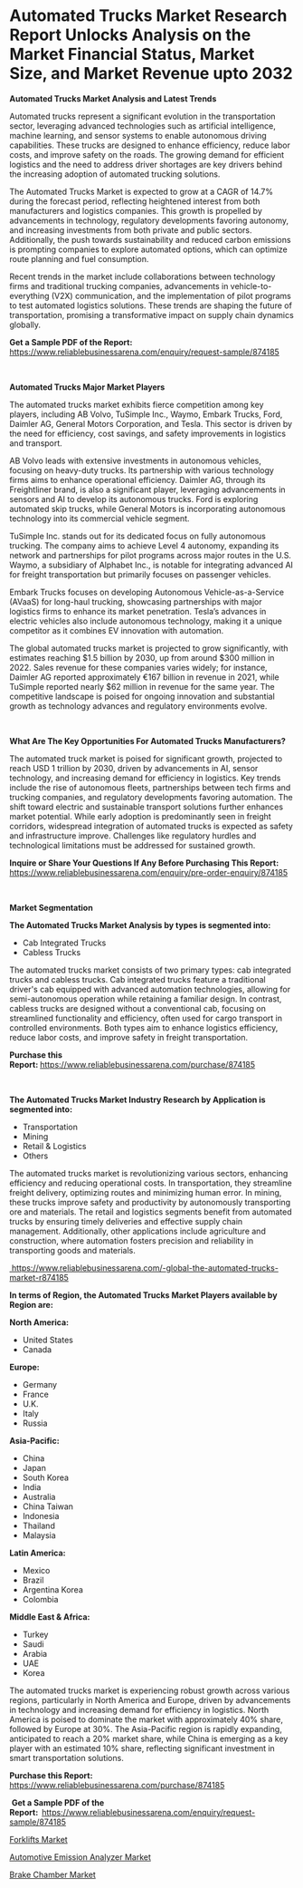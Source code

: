 <p><h1>Automated Trucks Market Research Report Unlocks Analysis on the Market Financial Status, Market Size, and Market Revenue upto 2032</h1></p><p><strong>Automated Trucks Market Analysis and Latest Trends</strong></p>
<p><p>Automated trucks represent a significant evolution in the transportation sector, leveraging advanced technologies such as artificial intelligence, machine learning, and sensor systems to enable autonomous driving capabilities. These trucks are designed to enhance efficiency, reduce labor costs, and improve safety on the roads. The growing demand for efficient logistics and the need to address driver shortages are key drivers behind the increasing adoption of automated trucking solutions.</p><p>The Automated Trucks Market is expected to grow at a CAGR of 14.7% during the forecast period, reflecting heightened interest from both manufacturers and logistics companies. This growth is propelled by advancements in technology, regulatory developments favoring autonomy, and increasing investments from both private and public sectors. Additionally, the push towards sustainability and reduced carbon emissions is prompting companies to explore automated options, which can optimize route planning and fuel consumption. </p><p>Recent trends in the market include collaborations between technology firms and traditional trucking companies, advancements in vehicle-to-everything (V2X) communication, and the implementation of pilot programs to test automated logistics solutions. These trends are shaping the future of transportation, promising a transformative impact on supply chain dynamics globally.</p></p>
<p><strong>Get a Sample PDF of the Report:&nbsp;</strong> <a href="https://www.reliablebusinessarena.com/enquiry/request-sample/874185?utm_campaign=1420&utm_medium=2&utm_source=Github&utm_content=ia&utm_term=30032025&utm_id=automated-trucks">https://www.reliablebusinessarena.com/enquiry/request-sample/874185</a></p>
<p>&nbsp;</p>
<p><strong>Automated Trucks Major Market Players</strong></p>
<p><p>The automated trucks market exhibits fierce competition among key players, including AB Volvo, TuSimple Inc., Waymo, Embark Trucks, Ford, Daimler AG, General Motors Corporation, and Tesla. This sector is driven by the need for efficiency, cost savings, and safety improvements in logistics and transport.</p><p>AB Volvo leads with extensive investments in autonomous vehicles, focusing on heavy-duty trucks. Its partnership with various technology firms aims to enhance operational efficiency. Daimler AG, through its Freightliner brand, is also a significant player, leveraging advancements in sensors and AI to develop its autonomous trucks. Ford is exploring automated skip trucks, while General Motors is incorporating autonomous technology into its commercial vehicle segment.</p><p>TuSimple Inc. stands out for its dedicated focus on fully autonomous trucking. The company aims to achieve Level 4 autonomy, expanding its network and partnerships for pilot programs across major routes in the U.S. Waymo, a subsidiary of Alphabet Inc., is notable for integrating advanced AI for freight transportation but primarily focuses on passenger vehicles.</p><p>Embark Trucks focuses on developing Autonomous Vehicle-as-a-Service (AVaaS) for long-haul trucking, showcasing partnerships with major logistics firms to enhance its market penetration. Tesla’s advances in electric vehicles also include autonomous technology, making it a unique competitor as it combines EV innovation with automation.</p><p>The global automated trucks market is projected to grow significantly, with estimates reaching $1.5 billion by 2030, up from around $300 million in 2022. Sales revenue for these companies varies widely; for instance, Daimler AG reported approximately €167 billion in revenue in 2021, while TuSimple reported nearly $62 million in revenue for the same year. The competitive landscape is poised for ongoing innovation and substantial growth as technology advances and regulatory environments evolve.</p></p>
<p>&nbsp;</p>
<p><strong>What Are The Key Opportunities For Automated Trucks Manufacturers?</strong></p>
<p><p>The automated truck market is poised for significant growth, projected to reach USD 1 trillion by 2030, driven by advancements in AI, sensor technology, and increasing demand for efficiency in logistics. Key trends include the rise of autonomous fleets, partnerships between tech firms and trucking companies, and regulatory developments favoring automation. The shift toward electric and sustainable transport solutions further enhances market potential. While early adoption is predominantly seen in freight corridors, widespread integration of automated trucks is expected as safety and infrastructure improve. Challenges like regulatory hurdles and technological limitations must be addressed for sustained growth.</p></p>
<p><strong>Inquire or Share Your Questions If Any Before Purchasing This Report:</strong> <a href="https://www.reliablebusinessarena.com/enquiry/pre-order-enquiry/874185?utm_campaign=1420&utm_medium=2&utm_source=Github&utm_content=ia&utm_term=30032025&utm_id=automated-trucks">https://www.reliablebusinessarena.com/enquiry/pre-order-enquiry/874185</a></p>
<p>&nbsp;</p>
<p><strong>Market Segmentation</strong></p>
<p><strong>The Automated Trucks Market Analysis by types is segmented into:</strong></p>
<p><ul><li>Cab Integrated Trucks</li><li>Cabless Trucks</li></ul></p>
<p><p>The automated trucks market consists of two primary types: cab integrated trucks and cabless trucks. Cab integrated trucks feature a traditional driver's cab equipped with advanced automation technologies, allowing for semi-autonomous operation while retaining a familiar design. In contrast, cabless trucks are designed without a conventional cab, focusing on streamlined functionality and efficiency, often used for cargo transport in controlled environments. Both types aim to enhance logistics efficiency, reduce labor costs, and improve safety in freight transportation.</p></p>
<p><strong>Purchase this Report:&nbsp;</strong><a href="https://www.reliablebusinessarena.com/purchase/874185?utm_campaign=1420&utm_medium=2&utm_source=Github&utm_content=ia&utm_term=30032025&utm_id=automated-trucks">https://www.reliablebusinessarena.com/purchase/874185</a></p>
<p>&nbsp;</p>
<p><strong>The Automated Trucks Market Industry Research by Application is segmented into:</strong></p>
<p><ul><li>Transportation</li><li>Mining</li><li>Retail & Logistics</li><li>Others</li></ul></p>
<p><p>The automated trucks market is revolutionizing various sectors, enhancing efficiency and reducing operational costs. In transportation, they streamline freight delivery, optimizing routes and minimizing human error. In mining, these trucks improve safety and productivity by autonomously transporting ore and materials. The retail and logistics segments benefit from automated trucks by ensuring timely deliveries and effective supply chain management. Additionally, other applications include agriculture and construction, where automation fosters precision and reliability in transporting goods and materials.</p></p>
<p><a href="https://www.reliablebusinessarena.com/-global-the-automated-trucks-market-r874185?utm_campaign=1420&utm_medium=2&utm_source=Github&utm_content=ia&utm_term=30032025&utm_id=automated-trucks">&nbsp;https://www.reliablebusinessarena.com/-global-the-automated-trucks-market-r874185</a></p>
<p><strong>In terms of Region, the Automated Trucks Market Players available by Region are:</strong></p>
<p>
    <p> <strong> North America: </strong>
        <ul>
            <li>United States</li>
            <li>Canada</li>
        </ul>
        </p> 
    <p> <strong> Europe: </strong>
        <ul>
            <li>Germany</li>
            <li>France</li>
            <li>U.K.</li>
            <li>Italy</li>
            <li>Russia</li>
        </ul>
        </p> 
    <p> <strong> Asia-Pacific: </strong>
        <ul>
            <li>China</li>
            <li>Japan</li>
            <li>South Korea</li>
            <li>India</li>
            <li>Australia</li>
            <li>China Taiwan</li>
            <li>Indonesia</li>
            <li>Thailand</li>
            <li>Malaysia</li>
        </ul>
        </p> 
    <p> <strong> Latin America: </strong>
        <ul>
            <li>Mexico</li>
            <li>Brazil</li>
            <li>Argentina Korea</li>
            <li>Colombia</li>
        </ul>
        </p> 
    <p> <strong> Middle East & Africa: </strong>
        <ul>
            <li>Turkey</li>
            <li>Saudi</li>
            <li>Arabia</li>
            <li>UAE</li>
            <li>Korea</li>
        </ul>
    </p>
    </p>
<p><p>The automated trucks market is experiencing robust growth across various regions, particularly in North America and Europe, driven by advancements in technology and increasing demand for efficiency in logistics. North America is poised to dominate the market with approximately 40% share, followed by Europe at 30%. The Asia-Pacific region is rapidly expanding, anticipated to reach a 20% market share, while China is emerging as a key player with an estimated 10% share, reflecting significant investment in smart transportation solutions.</p></p>
<p><strong>Purchase this Report: </strong><a href="https://www.reliablebusinessarena.com/purchase/874185?utm_campaign=1420&utm_medium=2&utm_source=Github&utm_content=ia&utm_term=30032025&utm_id=automated-trucks">https://www.reliablebusinessarena.com/purchase/874185</a></p>
<p>&nbsp;<strong>Get a Sample PDF of the Report:&nbsp;&nbsp;</strong><a href="https://www.reliablebusinessarena.com/enquiry/request-sample/874185?utm_campaign=1420&utm_medium=2&utm_source=Github&utm_content=ia&utm_term=30032025&utm_id=automated-trucks">https://www.reliablebusinessarena.com/enquiry/request-sample/874185</a></p>
<p><strong></strong></p>
<p><p><a href="https://github.com/willjis/Market-Research-Report-List-1/blob/main/forklifts-market.md?utm_campaign=1420&utm_medium=2&utm_source=Github&utm_content=ia&utm_term=30032025&utm_id=automated-trucks">Forklifts Market</a></p><p><a href="https://github.com/baetahassaz6/Market-Research-Report-List-1/blob/main/automotive-emission-analyzer-market.md?utm_campaign=1420&utm_medium=2&utm_source=Github&utm_content=ia&utm_term=30032025&utm_id=automated-trucks">Automotive Emission Analyzer Market</a></p><p><a href="https://github.com/castoriffic/Market-Research-Report-List-6/blob/main/brake-chamber-market.md?utm_campaign=1420&utm_medium=2&utm_source=Github&utm_content=ia&utm_term=30032025&utm_id=automated-trucks">Brake Chamber Market</a></p></p>